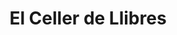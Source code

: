 ---
title: "El Celler de Llibres"
url: /sant-cugat-del-valles/el-celler-de-llibres/
shop: Bücher
---